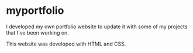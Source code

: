 # myportfolio

<p>I developed my own portfolio website to update it with some of my projects that I've been working on.

This website was developed with HTML and CSS.</p>

